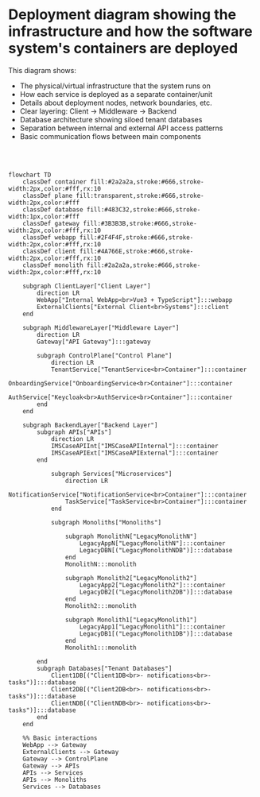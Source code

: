 # Deployment diagram showing the infrastructure and how the software system's containers are deployed

This diagram shows:

- The physical/virtual infrastructure that the system runs on
- How each service is deployed as a separate container/unit
- Details about deployment nodes, network boundaries, etc.
- Clear layering: Client → Middleware → Backend
- Database architecture showing siloed tenant databases
- Separation between internal and external API access patterns
- Basic communication flows between main components

<br>
<br>

```mermaid
flowchart TD
    classDef container fill:#2a2a2a,stroke:#666,stroke-width:2px,color:#fff,rx:10
    classDef plane fill:transparent,stroke:#666,stroke-width:2px,color:#fff
    classDef database fill:#483C32,stroke:#666,stroke-width:1px,color:#fff
    classDef gateway fill:#3B3B3B,stroke:#666,stroke-width:2px,color:#fff,rx:10
    classDef webapp fill:#2F4F4F,stroke:#666,stroke-width:2px,color:#fff,rx:10
    classDef client fill:#4A766E,stroke:#666,stroke-width:2px,color:#fff,rx:10
    classDef monolith fill:#2a2a2a,stroke:#666,stroke-width:2px,color:#fff,rx:10

    subgraph ClientLayer["Client Layer"]
        direction LR
        WebApp["Internal WebApp<br>Vue3 + TypeScript"]:::webapp
        ExternalClients["External Client<br>Systems"]:::client
    end

    subgraph MiddlewareLayer["Middleware Layer"]
        direction LR
        Gateway["API Gateway"]:::gateway

        subgraph ControlPlane["Control Plane"]
            direction LR
            TenantService["TenantService<br>Container"]:::container
            OnboardingService["OnboardingService<br>Container"]:::container
            AuthService["Keycloak<br>AuthService<br>Container"]:::container
        end
    end

    subgraph BackendLayer["Backend Layer"]
        subgraph APIs["APIs"]
            direction LR
            IMSCaseAPIInt["IMSCaseAPIInternal"]:::container
            IMSCaseAPIExt["IMSCaseAPIExternal"]:::container
        end

            subgraph Services["Microservices"]
                direction LR
                NotificationService["NotificationService<br>Container"]:::container
                TaskService["TaskService<br>Container"]:::container
            end

            subgraph Monoliths["Monoliths"]

                subgraph MonolithN["LegacyMonolithN"]
                    LegacyAppN["LegacyMonolithN"]:::container
                    LegacyDBN[("LegacyMonolithNDB")]:::database
                end
                MonolithN:::monolith

                subgraph Monolith2["LegacyMonolith2"]
                    LegacyApp2["LegacyMonolith2"]:::container
                    LegacyDB2[("LegacyMonolith2DB")]:::database
                end
                Monolith2:::monolith

                subgraph Monolith1["LegacyMonolith1"]
                    LegacyApp1["LegacyMonolith1"]:::container
                    LegacyDB1[("LegacyMonolith1DB")]:::database
                end
                Monolith1:::monolith

        end
        subgraph Databases["Tenant Databases"]
            Client1DB[("Client1DB<br>- notifications<br>- tasks")]:::database
            Client2DB[("Client2DB<br>- notifications<br>- tasks")]:::database
            ClientNDB[("ClientNDB<br>- notifications<br>- tasks")]:::database
        end
    end

    %% Basic interactions
    WebApp --> Gateway
    ExternalClients --> Gateway
    Gateway --> ControlPlane
    Gateway --> APIs
    APIs --> Services
    APIs --> Monoliths
    Services --> Databases
```
